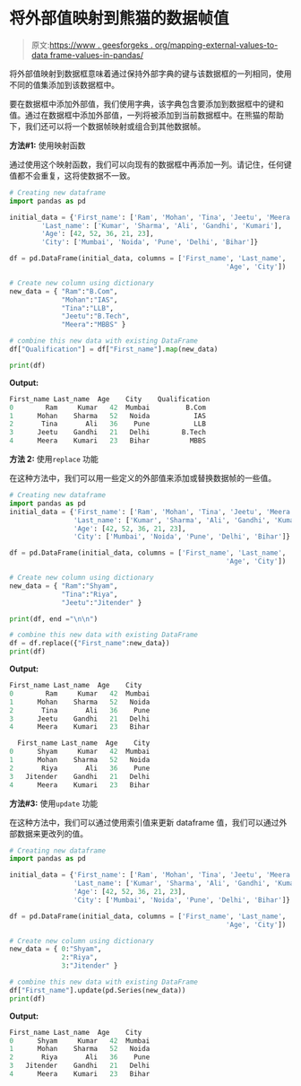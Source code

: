 # 将外部值映射到熊猫的数据帧值

> 原文:[https://www . geesforgeks . org/mapping-external-values-to-data frame-values-in-pandas/](https://www.geeksforgeeks.org/mapping-external-values-to-dataframe-values-in-pandas/)

将外部值映射到数据框意味着通过保持外部字典的键与该数据框的一列相同，使用不同的值集添加到该数据框中。

要在数据框中添加外部值，我们使用字典，该字典包含要添加到数据框中的键和值。通过在数据框中添加外部值，一列将被添加到当前数据框中。在熊猫的帮助下，我们还可以将一个数据帧映射或组合到其他数据帧。

**方法#1:** 使用映射函数

通过使用这个映射函数，我们可以向现有的数据框中再添加一列。请记住，任何键值都不会重复，这将使数据不一致。

```py
# Creating new dataframe
import pandas as pd

initial_data = {'First_name': ['Ram', 'Mohan', 'Tina', 'Jeetu', 'Meera'], 
        'Last_name': ['Kumar', 'Sharma', 'Ali', 'Gandhi', 'Kumari'], 
        'Age': [42, 52, 36, 21, 23], 
        'City': ['Mumbai', 'Noida', 'Pune', 'Delhi', 'Bihar']}

df = pd.DataFrame(initial_data, columns = ['First_name', 'Last_name',
                                                      'Age', 'City'])

# Create new column using dictionary
new_data = { "Ram":"B.Com",
             "Mohan":"IAS",
             "Tina":"LLB",
             "Jeetu":"B.Tech",
             "Meera":"MBBS" }

# combine this new data with existing DataFrame
df["Qualification"] = df["First_name"].map(new_data)

print(df)
```

**Output:**

```py
First_name Last_name  Age    City    Qualification
0        Ram     Kumar   42  Mumbai         B.Com
1      Mohan    Sharma   52   Noida           IAS
2       Tina       Ali   36    Pune           LLB
3      Jeetu    Gandhi   21   Delhi        B.Tech
4      Meera    Kumari   23   Bihar          MBBS

```

**方法 2:** 使用`replace` 功能

在这种方法中，我们可以用一些定义的外部值来添加或替换数据帧的一些值。

```py
# Creating new dataframe
import pandas as pd
initial_data = {'First_name': ['Ram', 'Mohan', 'Tina', 'Jeetu', 'Meera'], 
                'Last_name': ['Kumar', 'Sharma', 'Ali', 'Gandhi', 'Kumari'], 
                'Age': [42, 52, 36, 21, 23], 
                'City': ['Mumbai', 'Noida', 'Pune', 'Delhi', 'Bihar']}

df = pd.DataFrame(initial_data, columns = ['First_name', 'Last_name',
                                                      'Age', 'City'])

# Create new column using dictionary
new_data = { "Ram":"Shyam",
             "Tina":"Riya",
             "Jeetu":"Jitender" }

print(df, end ="\n\n")

# combine this new data with existing DataFrame
df = df.replace({"First_name":new_data})
print(df)
```

**Output:**

```py
First_name Last_name  Age    City
0        Ram     Kumar   42  Mumbai
1      Mohan    Sharma   52   Noida
2       Tina       Ali   36    Pune
3      Jeetu    Gandhi   21   Delhi
4      Meera    Kumari   23   Bihar

  First_name Last_name  Age    City
0      Shyam     Kumar   42  Mumbai
1      Mohan    Sharma   52   Noida
2       Riya       Ali   36    Pune
3   Jitender    Gandhi   21   Delhi
4      Meera    Kumari   23   Bihar

```

**方法#3:** 使用`update` 功能

在这种方法中，我们可以通过使用索引值来更新 dataframe 值，我们可以通过外部数据来更改列的值。

```py
# Creating new dataframe
import pandas as pd

initial_data = {'First_name': ['Ram', 'Mohan', 'Tina', 'Jeetu', 'Meera'], 
                'Last_name': ['Kumar', 'Sharma', 'Ali', 'Gandhi', 'Kumari'], 
                'Age': [42, 52, 36, 21, 23], 
                'City': ['Mumbai', 'Noida', 'Pune', 'Delhi', 'Bihar']}

df = pd.DataFrame(initial_data, columns = ['First_name', 'Last_name',
                                                      'Age', 'City'])

# Create new column using dictionary
new_data = { 0:"Shyam",
             2:"Riya",
             3:"Jitender" }

# combine this new data with existing DataFrame
df["First_name"].update(pd.Series(new_data))
print(df)
```

**Output:**

```py
First_name Last_name  Age    City
0      Shyam     Kumar   42  Mumbai
1      Mohan    Sharma   52   Noida
2       Riya       Ali   36    Pune
3   Jitender    Gandhi   21   Delhi
4      Meera    Kumari   23   Bihar

```